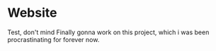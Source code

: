 # Website
Test, don't mind
Finally gonna work on this project, which i was been procrastinating for forever now.